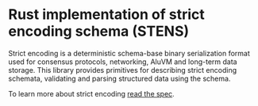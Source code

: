 # Rust implementation of strict encoding schema (STENS)

Strict encoding is a deterministic schema-base binary serialization format 
used for consensus protocols, networking, AluVM and long-term data storage. 
This library provides primitives for describing strict encoding schemata, 
validating and parsing structured data using the schema.

To learn more about strict encoding [read the spec](https://www.strict-encoding.org).
